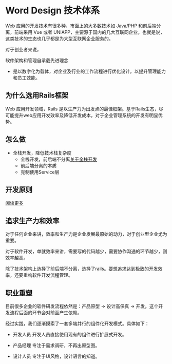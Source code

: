 # Word Design 技术体系

Web 应用的开发技术有很多种，市面上的大多数技术如 Java/PHP 和前后端分离，前端采用 Vue 或者 UNIAPP，主要源于国内的几大互联网企业。也就是说，这类技术的生态也几乎都是为大型互联网企业服务的。

对于创业者来说，

软件架构和管理自承载先进理念
  * 是以数字化为载体，对企业及行业的工作流程进行优化设计，以提升管理能力和员工效能。

## 为什么选用Rails框架

Web 应用开发领域，Rails 是以生产力为出发点的最佳框架。基于Rails生态，尽可能提升web应用开发效率及降低开发成本，对于企业管理系统的开发有明显优势。


## 怎么做

* 全栈开发，降低技术栈复杂度
  * 全栈开发，前后端不分离[关于全栈开发](全栈方案.md)
  * 前后端分离的本质
  * 克制使用Service层 [](blogs/concern.md)

## 开发原则

[阅读更多](blogs/rule.md)

## 追求生产力和效率

对于任何企业来讲，效率和生产力是企业发展最原始的动力，对于创业型企业尤为重要。

对于软件开发，单就效率来讲，需要写的代码越少，需要协作沟通的环节越少，则效率越高。

除了技术架构上选择了前后端不分离，选择了rails。要想追求达到极致的开发效率，还要重构软件开发流程管理。

## 职业重塑

目前很多企业的软件研发流程依然是：产品原型 -> 设计高保真 -> 开发。这个开发流程后面的环节会对前面产生依赖。

经过实践，我们逐渐摸索了一套多端并行的组件化开发模式。具体如下：

* 开发人员
开发人员直接使用现有的组件进行扩展式开发。

* 产品经理
专注于需求调研，不再出原型图。

* 设计人员
专注于UI风格，设计语言的知道。
